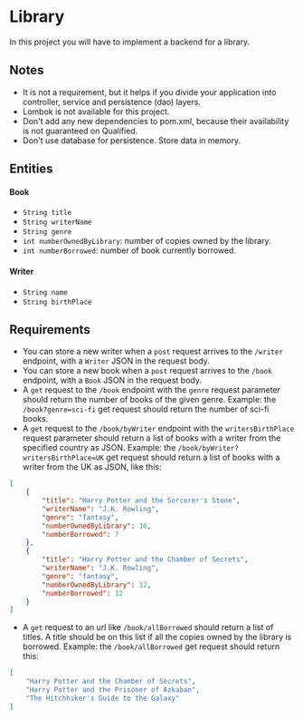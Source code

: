 # Library
In this project you will have to implement a backend for a library.

## Notes
- It is not a requirement, but it helps if you divide your application into controller, service and persistence (dao) layers.
- Lombok is not available for this project.
- Don't add any new dependencies to pom.xml, because their availability is not guaranteed on Qualified.
- Don't use database for persistence. Store data in memory.

## Entities
#### Book
- `String title`
- `String writerName`
- `String genre`
- `int numberOwnedByLibrary`: number of copies owned by the library.
- `int numberBorrowed`: number of book currently borrowed.

#### Writer
- `String name`
- `String birthPlace`

## Requirements
- You can store a new writer when a `post` request arrives to the `/writer` endpoint, with a `Writer` JSON in the request body.
- You can store a new book when a `post` request arrives to the `/book` endpoint, with a `Book` JSON in the request body.
- A `get` request to the `/book` endpoint with the `genre` request parameter should return the number of books of the given genre.
  Example: the `/book?genre=sci-fi` get request should return the number of sci-fi books.
- A `get` request to the `/book/byWriter` endpoint with the `writersBirthPlace` request parameter should return a list of books with a writer from the specified country as JSON.
  Example: the `/book/byWriter?writersBirthPlace=UK` get request should return a list of books with a writer from the UK as JSON, like this:
```json 
[
    {
        "title": "Harry Potter and the Sorcerer's Stone",
        "writerName": "J.K. Rowling",
        "genre": "fantasy",
        "numberOwnedByLibrary": 10,
        "numberBorrowed": 7
    },
    {
        "title": "Harry Potter and the Chamber of Secrets",
        "writerName": "J.K. Rowling",
        "genre": "fantasy",
        "numberOwnedByLibrary": 12,
        "numberBorrowed": 12
    }
]
``` 
- A `get` request to an url like `/book/allBorrowed` should return a list of titles. A title should be on this list if all the copies owned by the library is borrowed.
  Example: the `/book/allBorrowed` get request should return this:
```json 
[
    "Harry Potter and the Chamber of Secrets",
    "Harry Potter and the Prisoner of Azkaban",
    "The Hitchhiker's Guide to the Galaxy"
]
```